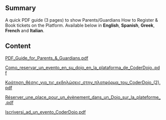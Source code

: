 ## Summary

 A quick PDF guide (3 pages) to show Parents/Guardians How
to Register & Book tickets on the Platform. Available below in
**English**, **Spanish**, **Greek**, **French** and **Italian**.


## Content

[PDF_Guide_for_Parents_&_Guardians.pdf](../files/PDF_Guide_for_Parents_&_Guardians.pdf)

[Como_reservar_un_evento_en_su_dojo_en_la_plataforma_de_CoderDojo..pdf](../files/Como_reservar_un_evento_en_su_dojo_en_la_plataforma_de_CoderDojo..pdf)

[Κράτηση_θέσης_για_τις_εκδηλώσεις_στην_πλατφόρμα_του_CoderDojo_(2).pdf](../files/Κράτηση_θέσης_για_τις_εκδηλώσεις_στην_πλατφόρμα_του_CoderDojo_(2).pdf)

[Réserver_une_place_pour_un_évènement_dans_un_Dojo_sur_la_plateforme_.pdf](../files/Réserver_une_place_pour_un_évènement_dans_un_Dojo_sur_la_plateforme_.pdf)

[Iscriversi_ad_un_evento_CoderDojo.pdf](../files/Iscriversi_ad_un_evento_CoderDojo.pdf)
